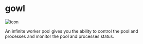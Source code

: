 # gowl
![icon](https://github.com/hamed-yousefi/gowl/blob/master/docs/images/icon.png)

An infinite worker pool gives you the ability to control the pool and processes and monitor the pool and processes status.
